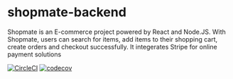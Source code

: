 # shopmate-backend

Shopmate is an E-commerce project powered by React and Node.JS. With Shopmate, users can search for items, add items to their shopping cart, create orders and checkout successfully. It integerates Stripe for online payment solutions

[![CircleCI](https://circleci.com/gh/Chrismarcel/shopmate-backend.svg?style=svg&circle-token=cff573b19c466f78cad03654a72da9ee308a97d1)](https://circleci.com/gh/Chrismarcel/shopmate-backend)
[![codecov](https://codecov.io/gh/Chrismarcel/shopmate-backend/branch/develop/graph/badge.svg?token=cmumLx9lA4)](https://codecov.io/gh/Chrismarcel/shopmate-backend)
